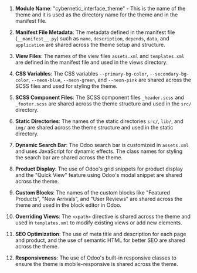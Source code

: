 1. **Module Name**: "cybernetic_interface_theme" - This is the name of the theme and it is used as the directory name for the theme and in the manifest file.

2. **Manifest File Metadata**: The metadata defined in the manifest file (`__manifest__.py`) such as `name`, `description`, `depends`, `data`, and `application` are shared across the theme setup and structure.

3. **View Files**: The names of the view files `assets.xml` and `templates.xml` are defined in the manifest file and used in the views directory.

4. **CSS Variables**: The CSS variables `--primary-bg-color`, `--secondary-bg-color`, `--neon-blue`, `--neon-green`, and `--neon-pink` are shared across the SCSS files and used for styling the theme.

5. **SCSS Component Files**: The SCSS component files `_header.scss` and `_footer.scss` are shared across the theme structure and used in the `src/` directory.

6. **Static Directories**: The names of the static directories `src/`, `lib/`, and `img/` are shared across the theme structure and used in the static directory.

7. **Dynamic Search Bar**: The Odoo search bar is customized in `assets.xml` and uses JavaScript for dynamic effects. The class names for styling the search bar are shared across the theme.

8. **Product Display**: The use of Odoo's grid snippets for product display and the "Quick View" feature using Odoo's modal snippet are shared across the theme.

9. **Custom Blocks**: The names of the custom blocks like "Featured Products", "New Arrivals", and "User Reviews" are shared across the theme and used in the block editor in Odoo.

10. **Overriding Views**: The `<xpath>` directive is shared across the theme and used in `templates.xml` to modify existing views or add new elements.

11. **SEO Optimization**: The use of meta title and description for each page and product, and the use of semantic HTML for better SEO are shared across the theme.

12. **Responsiveness**: The use of Odoo's built-in responsive classes to ensure the theme is mobile-responsive is shared across the theme.